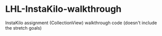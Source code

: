 # LHL-InstaKilo-walkthrough
InstaKilo assignment (CollectionView) walkthrough code (doesn't include the stretch goals)
